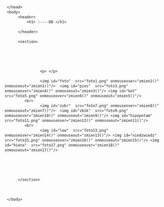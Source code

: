 

<html>
<head>
        <script src="OOOOOOOOOOOOOOOO.js"></script>
        <meta charset="utf-8">
        <title>Siema</title>
        
    	
<html>
     <head>
          <meta charset="UTF-8" />
      
     </head>
     <body>
          <header>
              <h1> :----DD </h1>
			 
          </header>
          
          <section>
               
			   
			  
                   
					
					<p> </p>
					
					<img id="foto"  src="foto1.png" onmouseover="zmien2()" onmouseout="zmien1()"/> 	<img id="pies"  src="foto3.png" onmouseover="zmien4()" onmouseout="zmien3()"/> <img id="kot"  src="foto5.png" onmouseover="zmien6()" onmouseout="zmien5()"/>
			 <br>
			        <img id="zubr"  src="foto7.png" onmouseover="zmien8()" onmouseout="zmien7()"/>  <img id="zbik"  src="foto9.png" onmouseover="zmien10()" onmouseout="zmien9()"/> <img id="hipopotam"  src="foto11.png" onmouseover="zmien12()" onmouseout="zmien11()"/>
			 <br>
			        <img id="lew"  src="foto13.png" onmouseover="zmien14()" onmouseout="zmien13()"/> <img id="niedzwiedz"  src="foto15.png" onmouseover="zmien16()" onmouseout="zmien15()"/> <img id="hiena"  src="foto17.png" onmouseover="zmien18()" onmouseout="zmien17()"/> 
    
		  
		  
		  
		  
		  </section>
          
          
		  
     </body>
</html>

